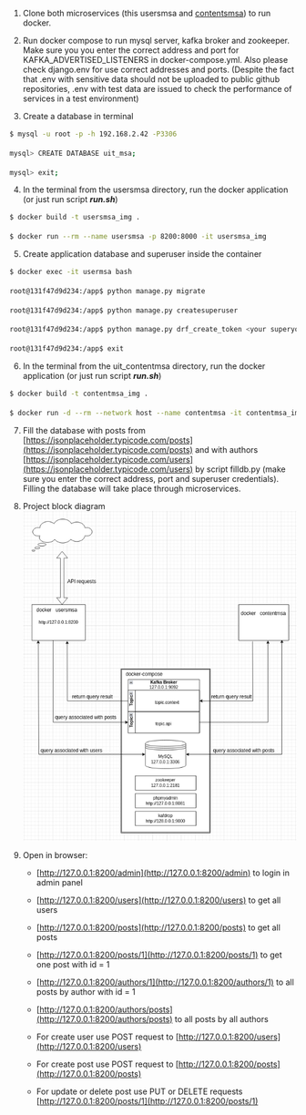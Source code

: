 1. Clone both microservices (this usersmsa and [contentsmsa](https://github.com/skvsbk/contentsmsa.git)) to run docker.

2. Run docker compose to run mysql server, kafka broker and zookeeper. Make sure you you enter the correct address and port for KAFKA_ADVERTISED_LISTENERS in docker-compose.yml. Also please check django.env for use correct addresses and ports. (Despite the fact that .env with sensitive data should not be uploaded to public github repositories, .env with test data are issued to check the performance of services in a test environment) 

3. Create a database in terminal
``` bash
$ mysql -u root -p -h 192.168.2.42 -P3306

mysql> CREATE DATABASE uit_msa;

mysql> exit;
```

4. In the terminal from the usersmsa directory, run the docker application (or just run script ___run.sh___)

``` bash
$ docker build -t usersmsa_img .

$ docker run --rm --name usersmsa -p 8200:8000 -it usersmsa_img
``` 

5. Create application database and superuser inside the container

``` bash
$ docker exec -it usermsa bash

root@131f47d9d234:/app$ python manage.py migrate

root@131f47d9d234:/app$ python manage.py createsuperuser

root@131f47d9d234:/app$ python manage.py drf_create_token <your superyouser>

root@131f47d9d234:/app$ exit
```

6. In the terminal from the uit_contentmsa directory, run the docker application (or just run script ___run.sh___)
   
``` bash
$ docker build -t contentmsa_img .

$ docker run -d --rm --network host --name contentmsa -it contentmsa_img
```

7. Fill the database with posts from [https://jsonplaceholder.typicode.com/posts](https://jsonplaceholder.typicode.com/posts) and with authors [https://jsonplaceholder.typicode.com/users](https://jsonplaceholder.typicode.com/users) by script filldb.py (make sure you enter the correct address, port and superuser credentials). Filling the database will take place through microservices.

8. Project block diagram
![ ](/project.png)

9. Open in browser:
    - [http://127.0.0.1:8200/admin](http://127.0.0.1:8200/admin) to login in admin panel
    - [http://127.0.0.1:8200/users](http://127.0.0.1:8200/users) to get all users
    - [http://127.0.0.1:8200/posts](http://127.0.0.1:8200/posts) to get all posts
    - [http://127.0.0.1:8200/posts/1](http://127.0.0.1:8200/posts/1) to get one post with id = 1
    - [http://127.0.0.1:8200/authors/1](http://127.0.0.1:8200/authors/1) to all posts by author with id = 1
    - [http://127.0.0.1:8200/authors/posts](http://127.0.0.1:8200/authors/posts) to all posts by all authors

    - For create user use POST request to [http://127.0.0.1:8200/users](http://127.0.0.1:8200/users)
    - For create post use POST request to [http://127.0.0.1:8200/posts](http://127.0.0.1:8200/posts)
    - For update or delete post use PUT or DELETE requests [http://127.0.0.1:8200/posts/1](http://127.0.0.1:8200/posts/1)
